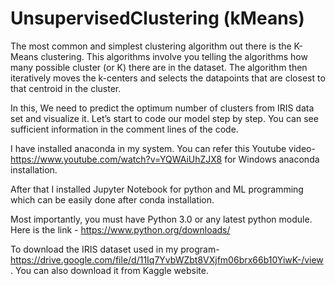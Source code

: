 # UnsupervisedClustering (kMeans)
The most common and simplest clustering algorithm out there is the K-Means clustering. This algorithms involve you telling the algorithms how many possible cluster (or K) there are in the dataset. The algorithm then iteratively moves the k-centers and selects the datapoints that are closest to that centroid in the cluster.

In this, We need to predict the optimum number of clusters from IRIS data set and visualize it. Let’s start to code our model step by step. You can see sufficient information in the comment lines of the code.

I have installed anaconda in my system. You can refer this Youtube video- https://www.youtube.com/watch?v=YQWAiUhZJX8 for Windows anaconda installation.  

After that I installed Jupyter Notebook for python and ML programming which can be easily done after conda installation.  

Most importantly, you must have Python 3.0 or any latest python module. Here is the link - https://www.python.org/downloads/  

To download the IRIS dataset used in my program- https://drive.google.com/file/d/11Iq7YvbWZbt8VXjfm06brx66b10YiwK-/view . You can also download it from Kaggle website.
